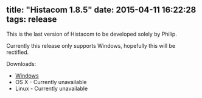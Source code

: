 title: "Histacom 1.8.5"
date: 2015-04-11 16:22:28
tags: release
---
This is the last version of Histacom to be developed solely by Philip.

Currently this release only supports Windows, hopefully this will be rectified.

Downloads:
  * [Windows](/releases/1.8.5/windows.exe)
  * OS X - Currently unavailable
  * Linux - Currently unavailable
